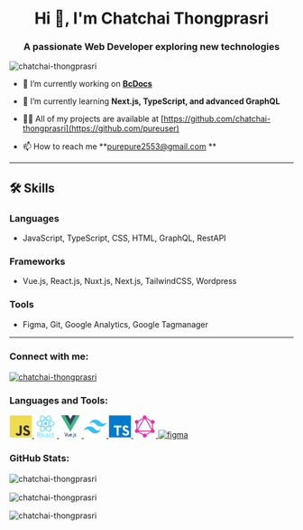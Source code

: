 <h1 align="center">Hi 👋, I'm Chatchai Thongprasri</h1>
<h3 align="center">A passionate Web Developer exploring new technologies</h3>

<p align="left"> <img src="https://komarev.com/ghpvc/?username=yourusername&label=Profile%20views&color=0e75b6&style=flat" alt="chatchai-thongprasri" /> </p>

- 🔭 I’m currently working on **[BcDocs](https://github.com/Team-SecWind/BcDocs)**

- 🌱 I’m currently learning **Next.js, TypeScript, and advanced GraphQL**

- 👨‍💻 All of my projects are available at [https://github.com/chatchai-thongprasri](https://github.com/pureuser)

- 📫 How to reach me **purepure2553@gmail.com
**

---

## 🛠️ Skills
### **Languages**
- JavaScript, TypeScript, CSS, HTML, GraphQL, RestAPI

### **Frameworks**
- Vue.js, React.js, Nuxt.js, Next.js, TailwindCSS, Wordpress

### **Tools**
- Figma, Git, Google Analytics, Google Tagmanager

---

<h3 align="left">Connect with me:</h3>
<p align="left">
<a href="https://linkedin.com/in/chatchai-thongprasri-a67190162" target="blank">
  <img align="center" src="https://cdn.jsdelivr.net/npm/simple-icons@v3/icons/linkedin.svg" alt="chatchai-thongprasri" height="30" width="40" />
</a>
</p>

<h3 align="left">Languages and Tools:</h3>
<p align="left">
<a href="https://developer.mozilla.org/en-US/docs/Web/JavaScript" target="_blank">
  <img src="https://raw.githubusercontent.com/devicons/devicon/master/icons/javascript/javascript-original.svg" alt="javascript" width="40" height="40"/>
</a>
<a href="https://reactjs.org/" target="_blank">
  <img src="https://raw.githubusercontent.com/devicons/devicon/master/icons/react/react-original-wordmark.svg" alt="react" width="40" height="40"/>
</a>
<a href="https://vuejs.org/" target="_blank">
  <img src="https://raw.githubusercontent.com/devicons/devicon/master/icons/vuejs/vuejs-original-wordmark.svg" alt="vuejs" width="40" height="40"/>
</a>
<a href="https://tailwindcss.com/" target="_blank">
  <img src="https://raw.githubusercontent.com/devicons/devicon/master/icons/tailwindcss/tailwindcss-plain.svg" alt="tailwindcss" width="40" height="40"/>
</a>
<a href="https://www.typescriptlang.org/" target="_blank">
  <img src="https://raw.githubusercontent.com/devicons/devicon/master/icons/typescript/typescript-original.svg" alt="typescript" width="40" height="40"/>
</a>
<a href="https://graphql.org/" target="_blank">
  <img src="https://raw.githubusercontent.com/devicons/devicon/master/icons/graphql/graphql-plain.svg" alt="graphql" width="40" height="40"/>
</a>
<a href="https://www.figma.com/" target="_blank">
  <img src="https://www.vectorlogo.zone/logos/figma/figma-icon.svg" alt="figma" width="40" height="40"/>
</a>
</p>

<h3 align="left">GitHub Stats:</h3>
<p>
  <img align="center" src="https://github-readme-stats.vercel.app/api?username=yourusername&show_icons=true&theme=radical" alt="chatchai-thongprasri" />
</p>
<p>
  <img align="center" src="https://github-readme-streak-stats.herokuapp.com/?user=yourusername&theme=radical" alt="chatchai-thongprasri" />
</p>
<p>
  <img align="center" src="https://github-readme-stats.vercel.app/api/top-langs?username=yourusername&show_icons=true&locale=en&layout=compact&theme=radical" alt="chatchai-thongprasri" />
</p>
